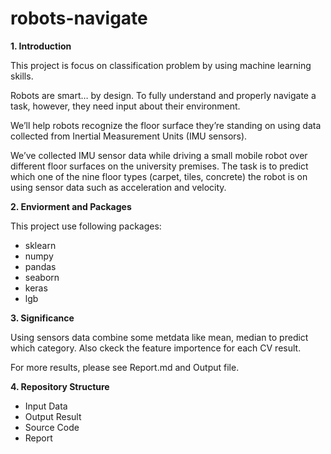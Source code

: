 # robots-navigate

**1. Introduction**

This project is focus on classification problem by using machine learning skills.

Robots are smart… by design. To fully understand and properly navigate a task, however, they need input about their environment.

We’ll help robots recognize the floor surface they’re standing on using data collected from Inertial Measurement Units (IMU sensors).

We’ve collected IMU sensor data while driving a small mobile robot over different floor surfaces on the university premises. 
The task is to predict which one of the nine floor types (carpet, tiles, concrete) the robot is on using sensor data such as acceleration and velocity. 

**2. Enviorment and Packages**

This project use following packages:

*  sklearn
*  numpy
*  pandas
*  seaborn
*  keras 
*  lgb

**3. Significance**

Using sensors data combine some metdata like mean, median to predict which category. Also ckeck the feature importence for each CV result.

For more results, please see Report.md and Output file. 

**4. Repository Structure**

*  Input Data
*  Output Result
*  Source Code
*  Report
